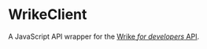# WrikeClient

A JavaScript API wrapper for the [Wrike _for developers_ API](https://developers.wrike.com/).
